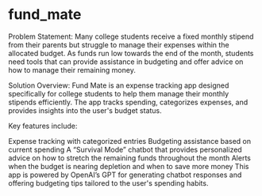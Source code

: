 # fund_mate
Problem Statement:
Many college students receive a fixed monthly stipend from their parents but struggle to manage their expenses within the allocated budget. As funds run low towards the end of the month, students need tools that can provide assistance in budgeting and offer advice on how to manage their remaining money.

Solution Overview:
Fund Mate is an expense tracking app designed specifically for college students to help them manage their monthly stipends efficiently. The app tracks spending, categorizes expenses, and provides insights into the user's budget status.

Key features include:

Expense tracking with categorized entries
Budgeting assistance based on current spending
A “Survival Mode” chatbot that provides personalized advice on how to stretch the remaining funds throughout the month
Alerts when the budget is nearing depletion and when to save more money
This app is powered by OpenAI’s GPT for generating chatbot responses and offering budgeting tips tailored to the user's spending habits.

